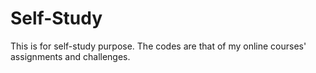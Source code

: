 # Self-Study

This is for self-study purpose. The codes are that of my online courses' assignments and challenges.

